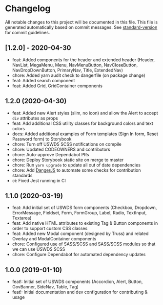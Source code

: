 # Changelog

All notable changes to this project will be documented in this file. This file is generated automatically based on commit messages. See [standard-version](https://github.com/conventional-changelog/standard-version) for commit guidelines.

## [1.2.0] - 2020-04-30

- feat: Added components for the header and extended header (Header, NavList, MegaMenu, Menu, NavMenuButton, NavCloseButton, NavDropDownButton, PrimaryNav, Title,  ExtendedNav)
- chore: Added yarn audit check to dangerfile (on package change)
- feat: Added search component
- feat: Added Grid, GridContainer components

## 1.2.0 (2020-04-30)

- feat: Added new Alert styles (slim, no icon) and allow the Alert to accept `div` attributes as props
- feat: Add additional CSS utility classes for background colors and text colors
- docs: Added additional examples of Form templates (Sign In form, Reset Password form) to Storybook
- chore: Turn off USWDS SCSS notifications on compile
- chore: Updated CODEOWNERS and contributors
- chore: Auto-approve Dependabot PRs
- chore: Deploy Storybook static site on merge to master
- chore: Run `yarn upgrade` to update all out of date dependencies
- chore: Add [DangerJS](https://danger.systems/js/) to automate some checks for contribution standards
- ci: Fixed Jest running in CI

## 1.1.0 (2020-03-19)

- feat: Add initial set of USWDS form components (Checkbox, Dropdown, ErrorMessage, Fieldset, Form, FormGroup, Label, Radio, TextInput, Textarea)
- feat: Add native HTML attributes to existing Tag & Button components in order to support custom CSS classes
- feat: Added new Modal component (designed by Truss) and related Overlay and ModalContainer components
- chore: Configured use of SASS/SCSS and SASS/SCSS modules so that we can use USWDS SCSS
- chore: Configure Dependabot for automated dependency updates

## 1.0.0 (2019-01-10)

- feat!: Initial set of USWDS components (Accordion, Alert, Button, GovBanner, SideNav, Table, Tag)
- feat!: Initial documentation and dev configuration for contributing & usage
